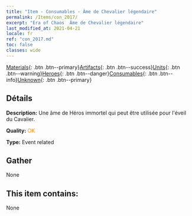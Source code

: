 ```yaml
---
title: "Item - Consumables - Âme de Chevalier légendaire"
permalink: /Items/con_2017/
excerpt: "Era of Chaos  Âme de Chevalier légendaire"
last_modified_at: 2021-04-21
locale: fr
ref: "con_2017.md"
toc: false
classes: wide
---
```

 [Materials](/fr/Items/){: .btn .btn--primary}[Artifacts](/fr/Items/Artifacts/){: .btn .btn--success}[Units](/fr/Items/Units/){: .btn .btn--warning}[Heroes](/fr/Items/Heroes/){: .btn .btn--danger}[Consumables](/fr/Items/Consumables/){: .btn .btn--info}[Unknown](/fr/Items/Unknown/){: .btn .btn--primary}

## Détails
 **Description:** Une âme de Héros immortel qui peut être utilisée pour l'éveil du Cavalier.

 **Quality:** <span style="color: #FF8C00">OK</span>

 **Type:** Event related

## Gather

  None

## This item contains:

  None


